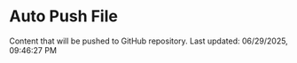 # Auto Push File

Content that will be pushed to GitHub repository.
Last updated: 06/29/2025, 09:46:27 PM